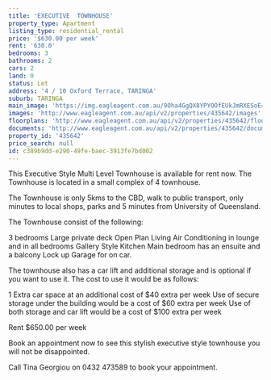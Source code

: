 ```yaml
---
title: 'EXECUTIVE  TOWNHOUSE'
property_type: Apartment
listing_type: residential_rental
price: '$630.00 per week'
rent: '630.0'
bedrooms: 3
bathrooms: 2
cars: 2
land: 0
status: Let
address: '4 / 10 Oxford Terrace, TARINGA'
suburb: TARINGA
main_image: 'https://img.eagleagent.com.au/9Oha4GgQX8YPYOOfEUkJmRXESoE=/1280x854/smart/https://s3-us-west-2.amazonaws.com/eagleagent-orig/images/6826347/416549577-image-M.jpg'
images: 'http://www.eagleagent.com.au/api/v2/properties/435642/images'
floorplans: 'http://www.eagleagent.com.au/api/v2/properties/435642/floorplans'
documents: 'http://www.eagleagent.com.au/api/v2/properties/435642/documents'
property_id: '435642'
price_search: null
id: c389b9dd-e290-49fe-baec-3913fe7bd002
---
```

This Executive Style Multi Level Townhouse is available for rent now. The Townhouse is located in a small complex of 4 townhouse.

The Townhouse is only 5kms to the CBD, walk to public transport, only minutes to local shops, parks and 5 minutes from University of Queensland.

The Townhouse consist of the following:

3 bedrooms
Large private deck
Open Plan Living
Air Conditioning in lounge and in all bedrooms
Gallery Style Kitchen
Main bedroom has an ensuite and a balcony
Lock up Garage for on car.

The townhouse also has a car lift and additional storage and is optional if you want to use it. The cost to use it would be as follows:

1 Extra car space at an additional cost of $40 extra per week
Use of secure storage under the building would be a cost of $60 extra per week
Use of both storage and car lift would be a cost of $100 extra per week

Rent $650.00 per week

Book an appointment now to see this stylish executive style townhouse you will not be disappointed.

Call Tina Georgiou on 0432 473589 to book  your appointment.